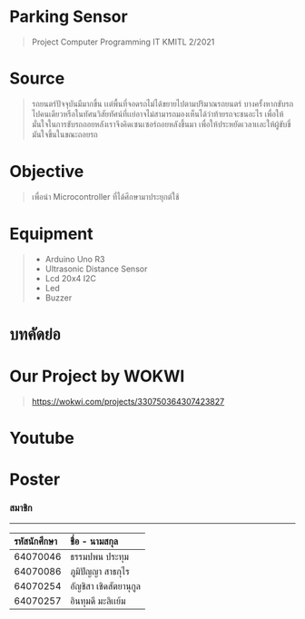 # Parking Sensor
> Project Computer Programming IT KMITL 2/2021
# Source
 >รถยนตร์ปัจจุบันมีมากขึ้น เเต่พื้นที่จอดรถไม่ได้ขยายไปตามปริมาณรถยนตร์ บางครั้งหากขับรถไปคนเดียวหรือในทัศนวิสัยทัศน์ที่เเย่อาจไม่สามารถมองเห็นได้ว่าท้ายรถจะชนอะไร เพื่อให้มั่นใจในการขับรถถอยหลังเราจึงคิดเซนเซอร์ถอยหลังขึ้นมา เพื่อให้ประหยัดเวลาเเละให้ผู้ขับขี่มันใจขึ้นในขณะถอยรถ
# Objective
  >เพื่อนำ Microcontroller ที่ได้ศึกษามาประยุกต์ใช้
# Equipment
  > * Arduino Uno R3
  > * Ultrasonic Distance Sensor
  > * Lcd 20x4 I2C
  > * Led
  > * Buzzer
# บทคัดย่อ
# Our Project by WOKWI
  >https://wokwi.com/projects/330750364307423827
# Youtube
# Poster
### สมาชิก
---

| รหัสนักศึกษา | ชื่อ - นามสกุล |
| :-------- | :-------- |
|   64070046   |   ธรรมปพน ประทุม   |
|   64070086   |   ภูมิปัญญา สาธกุไร   |
|   64070254   |   อัญชิสา เชิดสัตยานุกูล   |
|   64070257  |   อินทุมดี มะลิเเย้ม   |
